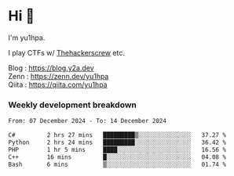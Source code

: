 # Hi 👋

I'm yu1hpa.

I play CTFs w/ [Thehackerscrew](https://www.thehackerscrew.team/) etc.

Blog : https://blog.y2a.dev  
Zenn : https://zenn.dev/yu1hpa  
Qiita : https://qiita.com/yu1hpa  

### Weekly development breakdown

<!--START_SECTION:waka-->

```txt
From: 07 December 2024 - To: 14 December 2024

C#         2 hrs 27 mins   █████████▒░░░░░░░░░░░░░░░   37.27 %
Python     2 hrs 24 mins   █████████░░░░░░░░░░░░░░░░   36.42 %
PHP        1 hr 5 mins     ████░░░░░░░░░░░░░░░░░░░░░   16.56 %
C++        16 mins         █░░░░░░░░░░░░░░░░░░░░░░░░   04.08 %
Bash       6 mins          ▒░░░░░░░░░░░░░░░░░░░░░░░░   01.74 %
```

<!--END_SECTION:waka-->


